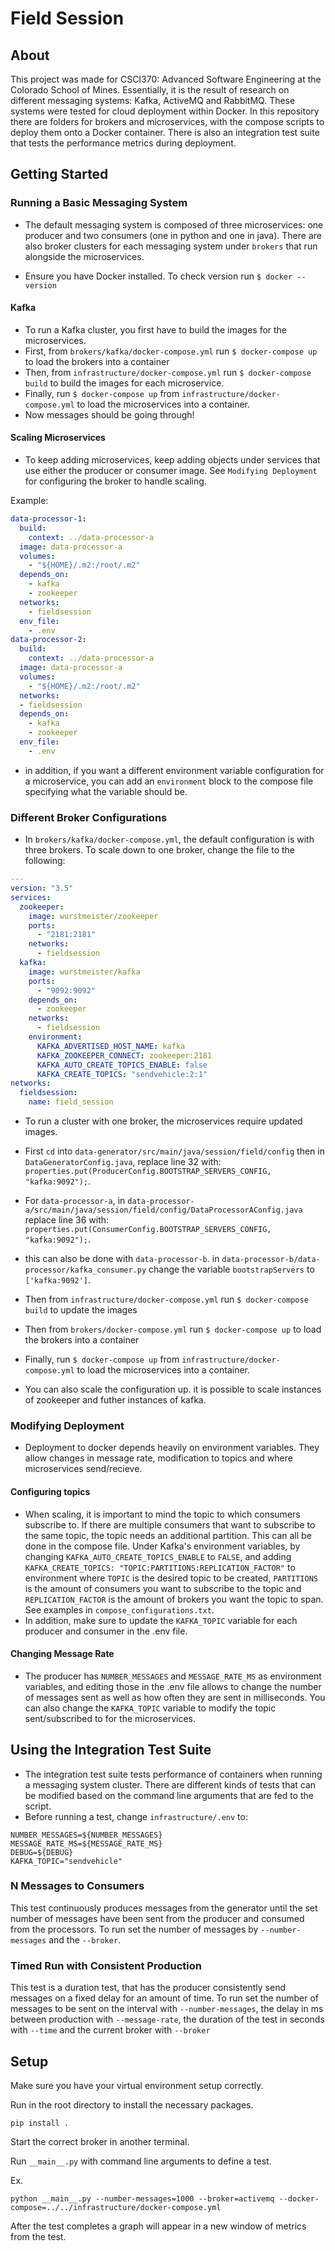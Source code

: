 # Field Session

## About

This project was made for CSCI370: Advanced Software Engineering at the Colorado School of Mines. Essentially, it is the result of research on different messaging systems: Kafka, ActiveMQ and RabbitMQ. These systems were tested for cloud deployment within Docker. In this repository there are folders for brokers and microservices, with the compose scripts to deploy them onto a Docker container. There is also an integration test suite that tests the performance metrics during deployment.

## Getting Started

### Running a Basic Messaging System

- The default messaging system is composed of three microservices: one producer and two consumers (one in python and one in java). There are also broker clusters for each messaging system under `brokers` that run alongside the microservices.

- Ensure you have Docker installed. To check version run `$ docker --version`

#### Kafka

- To run a Kafka cluster, you first have to build the images for the microservices.
- First, from `brokers/kafka/docker-compose.yml` run `$ docker-compose up` to load the brokers into a container
- Then, from `infrastructure/docker-compose.yml` run `$ docker-compose build` to build the images for each microservice.
- Finally, run `$ docker-compose up` from `infrastructure/docker-compose.yml` to load the microservices into a container.
- Now messages should be going through!


#### Scaling Microservices

- To keep adding microservices, keep adding objects under services that use either the producer or consumer image. See `Modifying Deployment` for configuring the broker to handle scaling.

Example:

``` yml
data-processor-1:
  build:
    context: ../data-processor-a
  image: data-processor-a
  volumes:
    - "${HOME}/.m2:/root/.m2"
  depends_on:
    - kafka
    - zookeeper
  networks:
    - fieldsession
  env_file:
    - .env
data-processor-2:
  build:
    context: ../data-processor-a
  image: data-processor-a
  volumes:
    - "${HOME}/.m2:/root/.m2"
  networks:
  - fieldsession
  depends_on:
    - kafka
    - zookeeper
  env_file:
    - .env
```

- in addition, if you want a different environment variable configuration for a microservice, you can add an `environment` block to the compose file specifying what the variable should be.

### Different Broker Configurations

- In `brokers/kafka/docker-compose.yml`, the default configuration is with three brokers. To scale down to one broker, change the file to the following:

``` yml
---
version: "3.5"
services:
  zookeeper:
    image: wurstmeister/zookeeper
    ports:
      - "2181:2181"
    networks:
      - fieldsession
  kafka:
    image: wurstmeister/kafka
    ports:
      - "9092:9092"
    depends_on:
      - zookeeper
    networks:
      - fieldsession
    environment:
      KAFKA_ADVERTISED_HOST_NAME: kafka
      KAFKA_ZOOKEEPER_CONNECT: zookeeper:2181
      KAFKA_AUTO_CREATE_TOPICS_ENABLE: false
      KAFKA_CREATE_TOPICS: "sendvehicle:2:1"
networks:
  fieldsession:
    name: field_session
```

- To run a cluster with one broker, the microservices require updated images.
- First `cd` into `data-generator/src/main/java/session/field/config` then in `DataGeneratorConfig.java`, replace line 32 with: `properties.put(ProducerConfig.BOOTSTRAP_SERVERS_CONFIG, "kafka:9092");`.
- For `data-processor-a`, in `data-processor-a/src/main/java/session/field/config/DataProcessorAConfig.java` replace line 36 with: `properties.put(ConsumerConfig.BOOTSTRAP_SERVERS_CONFIG, "kafka:9092");`.
- this can also be done with `data-processor-b`. in `data-processor-b/data-processor/kafka_consumer.py` change the variable `bootstrapServers` to `['kafka:9092']`.

- Then from `infrastructure/docker-compose.yml` run `$ docker-compose build` to update the images
- Then from `brokers/docker-compose.yml` run `$ docker-compose up` to load the brokers into a container
- Finally, run `$ docker-compose up` from `infrastructure/docker-compose.yml` to load the microservices into a container.

- You can also scale the configuration up. it is possible to scale instances of zookeeper and futher instances of kafka.

### Modifying Deployment

- Deployment to docker depends heavily on environment variables. They allow changes in message rate, modification to topics and where microservices send/recieve.

#### Configuring topics

- When scaling, it is important to mind the topic to which consumers subscribe to. If there are multiple consumers that want to subscribe to the same topic, the topic needs an additional partition. This can all be done in the compose file. Under Kafka's environment variables, by changing `KAFKA_AUTO_CREATE_TOPICS_ENABLE` to `FALSE`, and adding `KAFKA_CREATE_TOPICS: "TOPIC:PARTITIONS:REPLICATION_FACTOR"` to environment where `TOPIC` is the desired topic to be created, `PARTITIONS` is the amount of consumers you want to subscribe to the topic and `REPLICATION_FACTOR` is the amount of brokers you want the topic to span. See examples in `compose_configurations.txt`.
- In addition, make sure to update the `KAFKA_TOPIC` variable for each producer and consumer in the .env file.

#### Changing Message Rate

- The producer has `NUMBER_MESSAGES` and `MESSAGE_RATE_MS` as environment variables, and editing those in the .env file allows to change the number of messages sent as well as how often they are sent in milliseconds. You can also change the `KAFKA_TOPIC` variable to modify the topic sent/subscribed to for the microservices.


## Using the Integration Test Suite

- The integration test suite tests performance of containers when running a messaging system cluster. There are different kinds of tests that can be modified based on the command line arguments that are fed to the script.
- Before running a test, change `infrastructure/.env` to:

```
NUMBER_MESSAGES=${NUMBER_MESSAGES}
MESSAGE_RATE_MS=${MESSAGE_RATE_MS}
DEBUG=${DEBUG}
KAFKA_TOPIC="sendvehicle"
```

### N Messages to Consumers
This test continuously produces messages from the generator until the set number
of messages have been sent from the producer and consumed from the processors.
To run set the number of messages by `--number-messages` and the `--broker`.

### Timed Run with Consistent Production
This test is a duration test, that has the producer consistently send messages
on a fixed delay for an amount of time. To run set the number of messages to be
sent on the interval with `--number-messages`, the delay in ms between production
with `--message-rate`, the duration of the test in seconds with `--time` and the current
broker with `--broker`

## Setup
Make sure you have your virtual environment setup correctly.

Run in the root directory to install the necessary packages.

`pip install .`

Start the correct broker in another terminal.

Run `__main__.py` with command line arguments to define a test.

Ex.

`python __main__.py --number-messages=1000 --broker=activemq --docker-compose=../../infrastructure/docker-compose.yml`

After the test completes a graph will appear in a new window of metrics from the test.
